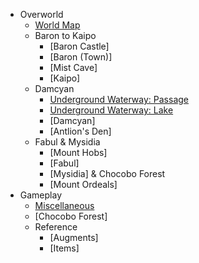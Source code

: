 * Overworld
  * [World Map](overworld)
  * Baron to Kaipo
    * [Baron Castle]
    * [Baron (Town)]
    * [Mist Cave]
    * [Kaipo]
  * Damcyan
    * [Underground Waterway: Passage](underground_waterway)
    * [Underground Waterway: Lake](underground_lake)
    * [Damcyan]
    * [Antlion's Den]
  * Fabul & Mysidia
    * [Mount Hobs]
    * [Fabul]
    * [Mysidia] & Chocobo Forest
    * [Mount Ordeals]
* Gameplay
  * [Miscellaneous](gameplay)
  * [Chocobo Forest]
  * Reference
    * [Augments]
    * [Items]
